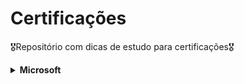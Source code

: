 # Certificações

🎖️Repositório com dicas de estudo para certificações🎖️

<details>
<summary><strong>Microsoft</strong></summary>
  <details>
    <summary><strong>AZ-900</strong></summary>

Esta prova avalia conhecimentos básicos sobre conceitos da computação em nuvem, principais serviços e configurações de preço, segurança e privacidade no ambiente da Azure. É recomendada para quem está começando a utilizar estes serviços.

Seguem alguns links úteis para se preparar para a prova:

[Inscrição e trilha para estudo](https://learn.microsoft.com/pt-br/credentials/certifications/azure-fundamentals/?practice-assessment-type=certification)

[Simulado da Microsoft](https://learn.microsoft.com/pt-br/credentials/certifications/azure-fundamentals/practice/assessment?assessment-type=practice&assessmentId=23&practice-assessment-type=certification)

[Playlist do Canal da Cloud](https://www.youtube.com/watch?v=4ub1uGKQK6U&list=PLz3hnOImntANgM1EyWSGkY4v-7dhWURWt&ab_channel=CanaldaCloud)

[Playlist do Canal do Henrique Eduardo](https://www.youtube.com/watch?v=h5PNYnwApkM&list=PL_yq9hmeKAk_rUvgo0KECZYI1bKzcyncC&ab_channel=HenriqueEduardoSouza)

  </details>
  <details>
    <summary><strong>DP-900</strong></summary>

Esta prova certifica conhecimentos básicos sobre dados e conceitos de dados no Microsoft Azure, abordando bancos de dados relacionais, não relacionais, análises e workloads em nuvem.

Seguem alguns links úteis para se preparar para a prova:

[Inscrição e trilha para estudo](https://learn.microsoft.com/pt-br/credentials/certifications/azure-data-fundamentals/?practice-assessment-type=certification)

[Simulado da Microsoft](https://learn.microsoft.com/pt-br/credentials/certifications/azure-data-fundamentals/practice/assessment?assessment-type=practice&assessmentId=24&practice-assessment-type=certification)

[Playlist do Canal da Cloud](https://www.youtube.com/watch?v=-znvy4pHy1Y&list=PLz3hnOImntANFctjp36UIk0tjX43UFJdy&ab_channel=CanaldaCloud)

[Playlist do Canal do Henrique Eduardo](https://www.youtube.com/watch?v=Fqzx_87pFCg&list=PL_yq9hmeKAk9hc_FGAKHl-hI66GRjLa4P&ab_channel=HenriqueEduardoSouza)
  </details>
  <details>
    <summary><strong>DP-600</strong></summary>

Esta prova certifica habilidades em implementar e gerenciar soluções de dados no Microsoft Fabric, abordando integração, análise, governança e segurança em uma plataforma unificada de análise de dados.

Seguem alguns links úteis para a prova:

[Acesse o Fabric](https://app.fabric.microsoft.com/)

**Conteúdo**

[Trilha da Microsoft](https://learn.microsoft.com/pt-br/credentials/certifications/fabric-analytics-engineer-associate/?practice-assessment-type=certification)

[Notas sobre o Fabric](https://microsoft.github.io/fabricnotes/)


**Simulados**

[Simulado da Microsoft](https://learn.microsoft.com/pt-br/credentials/certifications/exams/dp-600/practice/assessment?assessment-type=practice&assessmentId=90)

[Examtopics](https://www.examtopics.com/exams/microsoft/dp-600/)

**Exercícios**

[Laboratório de exercícios](https://microsoftlearning.github.io/mslearn-fabric/)

**Canais e Playlists - PT-BR**

[Canal do Sidney Cerqueira](https://www.youtube.com/@SidneyCirqueira)

[Canal do Tiago Dantas](https://www.youtube.com/watch?v=IlT2OW5ZlbY&list=PLEG7l1mtwYp2z5TKhruvCVP5LGuyzm4UG&ab_channel=ElementoTecnologiaeDesenvolvimento)

**Canais e Playlists - EN-US**

[Learn Microsoft Fabric with Will](https://www.youtube.com/watch?v=yfeu9GJ_p6s&list=PLug2zSFKZmV05ZJcmHemXxyJjPVXeQ2qS&ab_channel=LearnMicrosoftFabricwithWill)

  </details>
</details>

